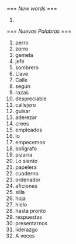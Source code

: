 === *New words* ===

1.

=== *Nuevas Palabras* ===

1. perro
2. zorro
3. gemela
4. jefe
5. sombrero
6. Llave
7. Calle
8. según
9. razas
10. despreciable
11. callejero
12. guisar
13. aderezar
14. crees  
15. empleados
16. lo
17. empecemos
18. bolígrafo
19. pizarra
20. Lo siento
21. papelera
22. cuaderno
23. ordenador
24. aficiones
25. silla
26. hoja
27. hielo
28. hasta pronto
29. respuestas
30. presentarnos
31. liderazgo
32. A veces
